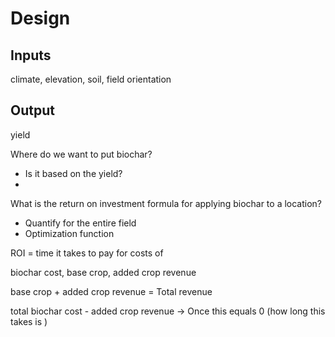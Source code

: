 # Design





## Inputs

climate, elevation, soil, field orientation

## Output 

yield




Where do we want to put biochar?

- Is it based on the yield?
- 


What is the return on investment formula for applying biochar to a location? 
- Quantify for the entire field
- Optimization function 

ROI = time it takes to pay for costs of 

biochar cost, base crop, added crop revenue

base crop + added crop revenue = Total revenue

total biochar cost - added crop revenue -> Once this equals 0 (how long this takes is )